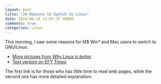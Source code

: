 ```yaml
---
layout: post
title: "20 Reasons to Switch to Linux"
date: 2014-06-14 11:07:37 +0800
comments: true
categories: Linux
---
```


This morning, I saw some reasons for M$ Win* and Mac users to switch
to GNU/Linux.

- [More pictures from *Why Linux is better*][whylinuxisbetter]
- [Text version on EFY Times][20reasons]

The first link is for those who has little time to read web pages,
while the second one has more detailed explanation.

[whylinuxisbetter]: http://www.whylinuxisbetter.net/index.php "Why Linux is better"
[20reasons]: http://efytimes.com/e1/fullnews.asp?edid=118296 "20 Reasons Why You Should Switch To Linux!"
